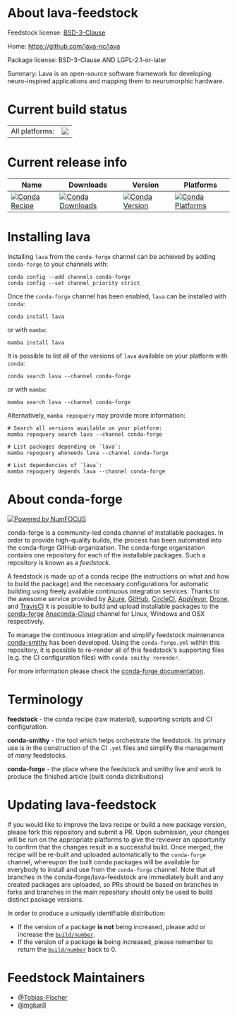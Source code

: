 About lava-feedstock
====================

Feedstock license: [BSD-3-Clause](https://github.com/conda-forge/lava-feedstock/blob/main/LICENSE.txt)

Home: https://github.com/lava-nc/lava

Package license: BSD-3-Clause AND LGPL-2.1-or-later

Summary: Lava is an open-source software framework for developing neuro-inspired applications and mapping them to neuromorphic hardware.

Current build status
====================


<table><tr><td>All platforms:</td>
    <td>
      <a href="https://dev.azure.com/conda-forge/feedstock-builds/_build/latest?definitionId=14655&branchName=main">
        <img src="https://dev.azure.com/conda-forge/feedstock-builds/_apis/build/status/lava-feedstock?branchName=main">
      </a>
    </td>
  </tr>
</table>

Current release info
====================

| Name | Downloads | Version | Platforms |
| --- | --- | --- | --- |
| [![Conda Recipe](https://img.shields.io/badge/recipe-lava-green.svg)](https://anaconda.org/conda-forge/lava) | [![Conda Downloads](https://img.shields.io/conda/dn/conda-forge/lava.svg)](https://anaconda.org/conda-forge/lava) | [![Conda Version](https://img.shields.io/conda/vn/conda-forge/lava.svg)](https://anaconda.org/conda-forge/lava) | [![Conda Platforms](https://img.shields.io/conda/pn/conda-forge/lava.svg)](https://anaconda.org/conda-forge/lava) |

Installing lava
===============

Installing `lava` from the `conda-forge` channel can be achieved by adding `conda-forge` to your channels with:

```
conda config --add channels conda-forge
conda config --set channel_priority strict
```

Once the `conda-forge` channel has been enabled, `lava` can be installed with `conda`:

```
conda install lava
```

or with `mamba`:

```
mamba install lava
```

It is possible to list all of the versions of `lava` available on your platform with `conda`:

```
conda search lava --channel conda-forge
```

or with `mamba`:

```
mamba search lava --channel conda-forge
```

Alternatively, `mamba repoquery` may provide more information:

```
# Search all versions available on your platform:
mamba repoquery search lava --channel conda-forge

# List packages depending on `lava`:
mamba repoquery whoneeds lava --channel conda-forge

# List dependencies of `lava`:
mamba repoquery depends lava --channel conda-forge
```


About conda-forge
=================

[![Powered by
NumFOCUS](https://img.shields.io/badge/powered%20by-NumFOCUS-orange.svg?style=flat&colorA=E1523D&colorB=007D8A)](https://numfocus.org)

conda-forge is a community-led conda channel of installable packages.
In order to provide high-quality builds, the process has been automated into the
conda-forge GitHub organization. The conda-forge organization contains one repository
for each of the installable packages. Such a repository is known as a *feedstock*.

A feedstock is made up of a conda recipe (the instructions on what and how to build
the package) and the necessary configurations for automatic building using freely
available continuous integration services. Thanks to the awesome service provided by
[Azure](https://azure.microsoft.com/en-us/services/devops/), [GitHub](https://github.com/),
[CircleCI](https://circleci.com/), [AppVeyor](https://www.appveyor.com/),
[Drone](https://cloud.drone.io/welcome), and [TravisCI](https://travis-ci.com/)
it is possible to build and upload installable packages to the
[conda-forge](https://anaconda.org/conda-forge) [Anaconda-Cloud](https://anaconda.org/)
channel for Linux, Windows and OSX respectively.

To manage the continuous integration and simplify feedstock maintenance
[conda-smithy](https://github.com/conda-forge/conda-smithy) has been developed.
Using the ``conda-forge.yml`` within this repository, it is possible to re-render all of
this feedstock's supporting files (e.g. the CI configuration files) with ``conda smithy rerender``.

For more information please check the [conda-forge documentation](https://conda-forge.org/docs/).

Terminology
===========

**feedstock** - the conda recipe (raw material), supporting scripts and CI configuration.

**conda-smithy** - the tool which helps orchestrate the feedstock.
                   Its primary use is in the construction of the CI ``.yml`` files
                   and simplify the management of *many* feedstocks.

**conda-forge** - the place where the feedstock and smithy live and work to
                  produce the finished article (built conda distributions)


Updating lava-feedstock
=======================

If you would like to improve the lava recipe or build a new
package version, please fork this repository and submit a PR. Upon submission,
your changes will be run on the appropriate platforms to give the reviewer an
opportunity to confirm that the changes result in a successful build. Once
merged, the recipe will be re-built and uploaded automatically to the
`conda-forge` channel, whereupon the built conda packages will be available for
everybody to install and use from the `conda-forge` channel.
Note that all branches in the conda-forge/lava-feedstock are
immediately built and any created packages are uploaded, so PRs should be based
on branches in forks and branches in the main repository should only be used to
build distinct package versions.

In order to produce a uniquely identifiable distribution:
 * If the version of a package **is not** being increased, please add or increase
   the [``build/number``](https://docs.conda.io/projects/conda-build/en/latest/resources/define-metadata.html#build-number-and-string).
 * If the version of a package **is** being increased, please remember to return
   the [``build/number``](https://docs.conda.io/projects/conda-build/en/latest/resources/define-metadata.html#build-number-and-string)
   back to 0.

Feedstock Maintainers
=====================

* [@Tobias-Fischer](https://github.com/Tobias-Fischer/)
* [@mgkwill](https://github.com/mgkwill/)


